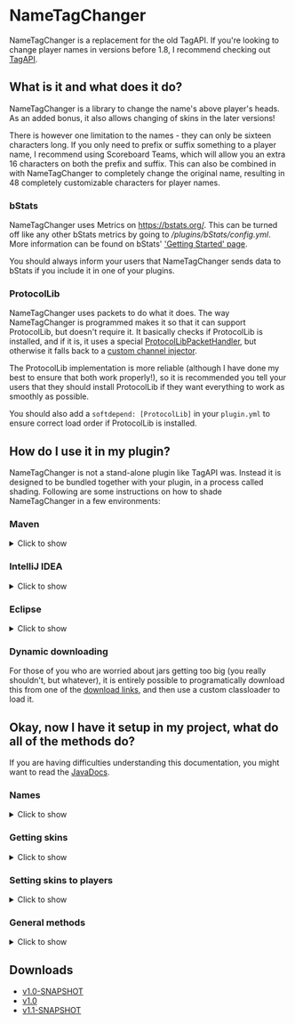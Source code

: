 # NameTagChanger
NameTagChanger is a replacement for the old TagAPI. If you're looking to change player names in versions before 1.8, I recommend checking
out [TagAPI](https://dev.bukkit.org/projects/tag).

## What is it and what does it do?
NameTagChanger is a library to change the name's above player's heads. As an added bonus, it also allows changing of skins in the later
versions!

There is however one limitation to the names - they can only be sixteen characters long. If you only need to prefix or suffix something to
a player name, I recommend using Scoreboard Teams, which will allow you an extra 16 characters on both the prefix and suffix. This can
also be combined in with NameTagChanger to completely change the original name, resulting in 48 completely customizable characters for
player names.

### bStats
NameTagChanger uses Metrics on https://bstats.org/. This can be turned off like any other bStats metrics by going to _/plugins/bStats/config.yml_.
More information can be found on bStats' ['Getting Started' page](https://bstats.org/getting-started).

You should always inform your users that NameTagChanger sends data to bStats if you include it in one of your plugins.

### ProtocolLib
NameTagChanger uses packets to do what it does. The way NameTagChanger is programmed makes it so that it can support ProtocolLib, but
doesn't require it. It basically checks if ProtocolLib is installed, and if it is, it uses a special [ProtocolLibPacketHandler](https://github.com/Alvin-LB/NameTagChanger/blob/master/src/main/java/com/bringholm/nametagchanger/ProtocolLibPacketHandler.java), but
otherwise it falls back to a [custom channel injector](https://github.com/Alvin-LB/NameTagChanger/blob/master/src/main/java/com/bringholm/nametagchanger/ChannelPacketHandler.java).

The ProtocolLib implementation is more reliable (although I have done my best to ensure that both work properly!), so it is recommended
you tell your users that they should install ProtocolLib if they want everything to work as smoothly as possible.

You should also add a `softdepend: [ProtocolLib]` in your `plugin.yml` to ensure correct load order if ProtocolLib is installed.

## How do I use it in my plugin?
NameTagChanger is not a stand-alone plugin like TagAPI was. Instead it is designed to be bundled together with your plugin, in a process
called shading. Following are some instructions on how to shade NameTagChanger in a few environments:

### Maven
<details><summary>Click to show</summary>

If you happen to be using maven, shading is rather simple. First you need to add the following dependency and repository:
```xml
<repositories>
    <repository>
        <id>alvinb-repo</id>
        <url>http://repo.bringholm.com/</url>
    </repository>
</repositories>
<dependencies>
   <dependency>
       <groupId>com.bringholm.nametagchanger</groupId>
       <artifactId>NameTagChanger</artifactId>
       <version>1.1-SNAPSHOT</version>
    </dependency>
</dependencies>
```
And to shade it into your jar, add this to the `<build>` section of your POM:
```xml
<build>
    <plugins>
        <plugin>
            <groupId>org.apache.maven.plugins</groupId>
            <artifactId>maven-shade-plugin</artifactId>
            <version>3.0.0</version>
            <executions>
                <execution>
                    <phase>package</phase>
                    <goals>
                        <goal>shade</goal>
                    </goals>
                    <configuration>
                        <artifactSet>
                            <includes>
                                <include>com.bringholm.nametagchanger:NameTagChanger</include>
                            </includes>
                        </artifactSet>
                    </configuration>
                </execution>
            </executions>
        </plugin>
     </plugins>
</build>
```
</details>

### IntelliJ IDEA
<details><summary>Click to show</summary>

1. Open the Project Structure menu by pressing Ctrl + Alt + Shift + S
2. Choose "Modules" in the menu from the right
3. Click the green plus on the right side of the window and select "JARs or directories"
4. Select the [NameTagChanger jar you downloaded](#downloads), click OK
5. Set the scope to "Compile"
![](https://i.imgur.com/aFfBVQq.png)
</details>

### Eclipse
<details><summary>Click to show</summary>

To my knowledge, it is not possible to shade libraries into a non-executable jar using standard eclipse IDE tools.
We're going to have to use the [Fat Jar Eclipse Plugin](http://fjep.sourceforge.net/).

Since the Fat Jar eclipse plugin is such an old plugin we first need to install a compatibility plugin. This plugin is called 'Eclipse 2.0 Style Plugin Support'. We download it by doing the following:
- Go to Help > Install new software
- Paste 'http://download.eclipse.org/eclipse/updates/4.6' in the 'type or select a site' field.
- Click 'Add' and choose a name in the dialogue box (this name doesn't matter).
- Now you should have a bunch of options in the pane below the 'type or select a site' text field.
- Click the little arrow next to 'Eclipse Tests, Tools, Examples, and Extras'
- Check the 'Eclipse 2.0 Style Plugin Support' checkbox and finish the installation.
![](https://i.imgur.com/rT3u6P9.png)
After this, we need to install the actual Fat Jar plugin. The process is pretty much the same as with the previous plugin, only difference is that we use the 'http://kurucz-grafika.de/fatjar' url.
![](https://i.imgur.com/i3tYmcC.png)
Next, we need to add NameTagChanger to our buildpath by right clicking on our project in the Project Explorer, selecting properties, and click Add JARs/Add External JARs and locating the [NameTagChanger jar we downloaded](#downloads).
After that, we want to export our code and shade NameTagChanger in with it at the same time, which we do like this:
- Go to File > Export
- Select the 'Fat Jar Exporter' in the 'Other' folder.
- Hit 'Next' and select the java project containing your code.
- Hit 'Next' and choose a name for your final jar file.
- Hit 'Next' and select your project file.
- Hit 'Finish' and your jar will be saved in the project directory, ready to be run as a plugin!
![](https://i.imgur.com/lOs78z4.png)
</details>

### Dynamic downloading
For those of you who are worried about jars getting too big (you really shouldn't, but whatever), it is entirely possible to programatically
download this from one of the [download links](#downloads), and then use a custom classloader to load it.

## Okay, now I have it setup in my project, what do all of the methods do?
If you are having difficulties understanding this documentation, you might want to read the [JavaDocs](https://bringholm.com/javadocs/nametagchanger/com/bringholm/nametagchanger/NameTagChanger.html).

### Names
<details><summary>Click to show</summary>

All you need to do to change a player's name is the following:
```java
Player player = Bukkit.getPlayer("AlvinB");
NameTagChanger.INSTANCE.changePlayerName(player, "jeb_");
```
Resetting a player name is equally as simple:
```java
Player player = Bukkit.getPlayer("AlvinB");
NameTagChanger.INSTANCE.resetPlayerName(player);
```
You can get a player's current changed name like this:
```java
Player player = Bukkit.getPlayer("AlvinB");
NameTagChanger.INSTANCE.getChangedName(player);
```
If a player does not have a changed name, the above method will return null.
</details>

### Getting skins
<details><summary>Click to show</summary>

Skins are a little bit more complicated, but not by a whole lot.

The skins are managed using the 'Skin' object. There are a few ways to obtain a Skin Object. You can:
#### Get a Skin from an online player
```java
Player player = Bukkit.getPlayer("AlvinB");
NameTagChanger.INSTANCE.getDefaultSkinFromPlayer(player);
```
This method only works if the server has loaded the skin.

#### Get a Skin from a config
The Skin object implements ConfigurationSerializable which means that you can load and save it to configs. This allows for a multitude of
options, including saving and loading between restarts and bundling skins with your plugin.
```java
Skin skin = (Skin) getConfig().get("my-saved-skin");
```

#### Get a Skin from Mojang's servers
NameTagChanger has the functionality to request a skin from Mojang's API servers. This allows you to get the skin of any player, as
long as you know their username or UUID. Because the requests are made asynchronously to the server, a call back system is implemented
using the SkinCallBack class. The SkinCallBack class also allows you to handle any potential errors that may occur when fetching the skin.
Note that the call back is always fired on the main thread, even if the request failed.
```java
NameTagChanger.INSTANCE.getSkin("AlvinB", new SkinCallBack() {
    @Override
    public void callBack(Skin skin, boolean successful, Exception exception) {
        if (successful) {
            // Do our stuff with the skin!
            getLogger().info("Wohoo! We got the skin! " + skin);
        } else {
            getLogger().log(Level.WARNING, "Couldn't get skin :(", exception);
        }
    }
});
```

#### Use the default skin
The default skin is either Alex or Steve depending on the User's UUID. Odd UUIDs will be Alex, and even ones will be Steve.
In NameTagChanger, the default skin is represented as `Skin.EMPTY_SKIN`, and will be returned by methods such as `getSkin()` and
`getDefaultSkinFromPlayer()`, if the profile/player has no available skin.
```java
Skin.EMPTY_SKIN
```
</details>

### Setting skins to players
<details><summary>Click to show</summary>

Once you have the Skin instances, you are going to want to set them to the players. This works in a very similar way to the names.
The only difference is that you are required to call the `updatePlayer()` method for the changes to take effect.

To set a skin:
```java
Player player = Bukkit.getPlayer("AlvinB");
NameTagChanger.INSTANCE.setPlayerSkin(player, Skin.EMPTY_SKIN); // Skin.EMPTY_SKIN can of course be any other skin instance you have
NameTagChanger.INSTANCE.updatePlayer(player); // Update the player so the changes actually take effect
```
To reset a skin:
```java
Player player = Bukkit.getPlayer("AlvinB");
NameTagChanger.INSTANCE.resetPlayerSkin(player);
NameTagChanger.INSTANCE.updatePlayer(player); // Update the player so the changes actually take effect
```
You can also get a player's currently changed skin like this:
```java
Player player = Bukkit.getPlayer("AlvinB");
NameTagChanger.INSTANCE.getChangedSkin(player);
```
The above method will return null if the player's skin isn't changed.
</details>

### General methods
<details><summary>Click to show</summary>

The NameTagChanger class has several methods for controlling how NameTagChanger operates.

### Enable and Disable
The `enable()` and `disable()`methods controls whether or not NameTagChanger is enabled or disabled. The `enable()` method registers all
the packet listeners and other stuff to make NameTagChanger work. The `disable()` method does the exact opposite of this and unregisteres
them.

You should always try to enable and disable NameTagChanger in your `onEnable()` and `onDisable()` methods to make everything work properly.
Just make sure to check whether NameTagChanger is already disabled/enabled using `isEnabled()`. Not doing so will cause exceptions to be thrown.
```java
@Override
public void onEnable() {
    if (!NameTagChanger.INSTANCE.isEnabled()) {
        NameTagChanger.INSTANCE.enable();
    }
}

@Override
public void onDisable() {
    if (NameTagChanger.INSTANCE.isEnabled()) {
        NameTagChanger.INSTANCE.disable();
    }
}
```

### Setting plugin instance.
Because NameTagChanger is not a stand-alone plugin, it needs somewhere to register Bukkit tasks and events to. NameTagChanger will do
some trickery to try and automatically detect which plugin it is bundled inside, but if this fails, you will need to set the plugin instance
manually. This can be done using the `setPlugin()` method.
```java
NameTagChanger.INSTANCE.setPlugin(myPlugin);
```
Which plugin instance you set it to doesn't really matter, it is only important that it is an enabled plugin that tasks and events can
be registered to.
</details>

## Downloads
* [v1.0-SNAPSHOT](https://bringholm.com/downloads/NameTagChanger%20v1.0-SNAPSHOT.jar)
* [v1.0](http://bringholm.com/repo/com/bringholm/nametagchanger/NameTagChanger/1.0/NameTagChanger-1.0.jar)
* [v1.1-SNAPSHOT](https://bringholm.com/downloads/NameTagChanger%20v1.1-SNAPSHOT.jar)
